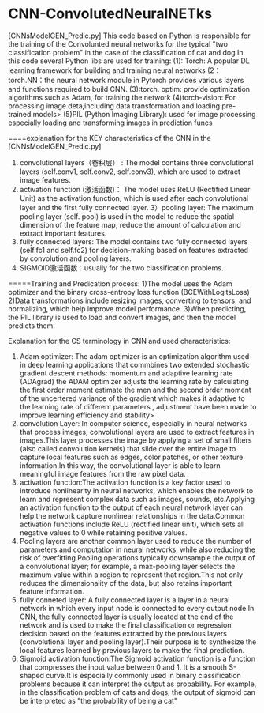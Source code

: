# CNN-ConvolutedNeuralNETks
[CNNsModelGEN_Predic.py] This code based on Python is responsible for the training of the Convolunted neural networks for the typical "two classification problem" in the case of the classification of cat and dog In this code several Python libs are used for training:
(1): Torch: A popular DL learning framework for building and training neural networks
(2：torch.NN：the neural network module in Pytorch provides various layers and functions required to build CNN.
(3):torch. optim: provide optimization algorithms such as Adam, for training the network
(4)torch-vision:  For processing image deta,including data transformation and loading pre-trained models>
(5)PIL (Python Imaging Library): used for image processing especially loading and transforming images in prediction funcs

====explanation for the KEY characteristics of the CNN in the [CNNsModelGEN_Predic.py]
1) convolutional layers（卷积层） : The model contains three convolutional layers (self.conv1, self.conv2, self.conv3), which are used to extract image features.
2) activation function (激活函数)： The model uses ReLU (Rectified Linear Unit) as the activation function, which is used after each convolutional layer and the first fully connected layer.
3）pooling layer: The maximum pooling layer (self. pool) is used in the model to reduce the spatial dimension of the feature map, reduce the amount of calculation and extract important features.
4) fully connected layers: The model contains two fully connected layers (self.fc1 and self.fc2) for decision-making based on features extracted by convolution and pooling layers.
5) SIGMOID激活函数：usually for the two classification problems.

=====Training and Predication process:
1)The model uses the Adam optimizer and the binary cross-entropy loss function (BCEWithLogitsLoss)
2)Data transformations include resizing images, converting to tensors, and normalizing, which help improve model performance.
3)When predicting, the PIL library is used to load and convert images, and then the model predicts them.

Explanation for the CS terminology in CNN and used characteristics:
1)  Adam optimizer: The adam optimizer is an optimization algorithm used in deep learning applications that commbines two extended stochastic gradient descent methods: momentum and adaptive learning rate (ADAgrad) the ADAM optimizer adjusts the learning rate by calculating the first order moment estimate the men and the second order moment of the uncertered variance of the gradient which makes it adaptive to the learning rate of different parameters , adjustment have been made to improve learning efficiency and stability>
2) convolution Layer: In computer science, especially in neural networks that process images, convolutional layers are used to extract features in images.This layer processes the image by applying a set of small filters (also called convolution kernels) that slide over the entire image to capture local features such as edges, color patches, or other texture information.In this way, the convolutional layer is able to learn meaningful image features from the raw pixel data.
3) activation function:The activation function is a key factor used to introduce nonlinearity in neural networks, which enables the network to learn and represent complex data such as images, sounds, etc.Applying an activation function to the output of each neural network layer can help the network capture nonlinear relationships in the data.Common activation functions include ReLU (rectified linear unit), which sets all negative values ​​to 0 while retaining positive values.
4) Pooling layers are another common layer used to reduce the number of parameters and computation in neural networks, while also reducing the risk of overfitting.Pooling operations typically downsample the output of a convolutional layer; for example, a max-pooling layer selects the maximum value within a region to represent that region.This not only reduces the dimensionality of the data, but also retains important feature information.
5) fully conneted layer: A fully connected layer is a layer in a neural network in which every input node is connected to every output node.In CNN, the fully connected layer is usually located at the end of the network and is used to make the final classification or regression decision based on the features extracted by the previous layers (convolutional layer and pooling layer).Their purpose is to synthesize the local features learned by previous layers to make the final prediction.
6) Sigmoid activation function:The Sigmoid activation function is a function that compresses the input value between 0 and 1. It is a smooth S-shaped curve.It is especially commonly used in binary classification problems because it can interpret the output as probability. For example, in the classification problem of cats and dogs, the output of sigmoid can be interpreted as "the probability of being a cat"
